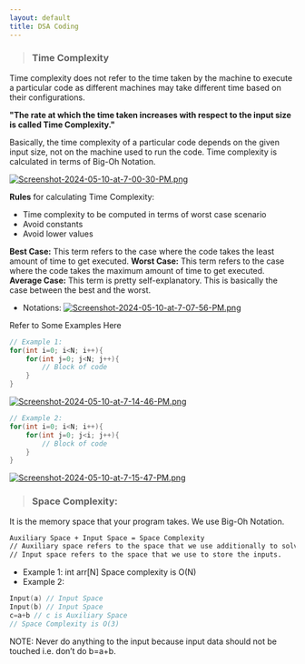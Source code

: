 ```yaml
---
layout: default
title: DSA Coding
---
```


> ### Time Complexity

Time complexity does not refer to the time taken by the machine to execute a particular code as different machines may take different time based on their configurations. 

**"The rate at which the time taken increases with respect to the input size is called Time Complexity."** 

Basically, the time complexity of a particular code depends on the given input size, not on the machine used to run the code. Time complexity is calculated in terms of Big-Oh Notation.

[![Screenshot-2024-05-10-at-7-00-30-PM.png](https://i.postimg.cc/J4sJs4yt/Screenshot-2024-05-10-at-7-00-30-PM.png)](https://postimg.cc/4mTnMGQT)

**Rules** for calculating Time Complexity:
  - Time complexity to be computed in terms of worst case scenario
  - Avoid constants
  - Avoid lower values 

**Best Case:** This term refers to the case where the code takes the least amount of time to get executed.
**Worst Case:** This term refers to the case where the code takes the maximum amount of time to get executed.
**Average Case:** This term is pretty self-explanatory. This is basically the case between the best and the worst.

- Notations:
[![Screenshot-2024-05-10-at-7-07-56-PM.png](https://i.postimg.cc/HLnFKhBr/Screenshot-2024-05-10-at-7-07-56-PM.png)](https://postimg.cc/sBFnGwFz)

Refer to Some Examples Here

```c++
// Example 1:
for(int i=0; i<N; i++){
    for(int j=0; j<N; j++){
        // Block of code 
    }
}
```
[![Screenshot-2024-05-10-at-7-14-46-PM.png](https://i.postimg.cc/XYrYKQdg/Screenshot-2024-05-10-at-7-14-46-PM.png)](https://postimg.cc/K1ybx79K)

```c++
// Example 2:
for(int i=0; i<N; i++){
    for(int j=0; j<i; j++){
        // Block of code 
    }
}
```
[![Screenshot-2024-05-10-at-7-15-47-PM.png](https://i.postimg.cc/pdP1b1Cf/Screenshot-2024-05-10-at-7-15-47-PM.png)](https://postimg.cc/681hCcDq)

> ### Space Complexity:

It is the memory space that your program takes. We use Big-Oh Notation.

```bash 
Auxiliary Space + Input Space = Space Complexity
// Auxiliary space refers to the space that we use additionally to solve a problem. 
// Input space refers to the space that we use to store the inputs.
```

- Example 1: int arr[N] Space complexity is O(N)
- Example 2: 
```c++
Input(a) // Input Space
Input(b) // Input Space 
c=a+b // c is Auxiliary Space
// Space Complexity is O(3)
```

NOTE: Never do anything to the input because input data should not be touched i.e. don’t do b=a+b.
